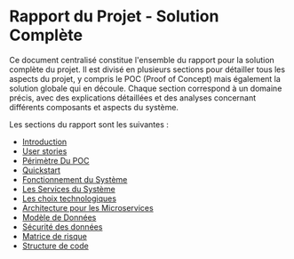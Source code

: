 # Rapport du Projet - Solution Complète

Ce document centralisé constitue l'ensemble du rapport pour la solution complète du projet. Il est divisé en plusieurs
sections pour détailler tous les aspects du projet, y compris le POC (Proof of Concept) mais également la solution
globale qui en découle. Chaque section correspond à un domaine précis, avec des explications détaillées et des analyses
concernant différents composants et aspects du système.

Les sections du rapport sont les suivantes :

- [Introduction](Documentation/sous-section/intro.md)
- [User stories](Documentation/sous-section/usecases.md)
- [Périmètre Du POC](Documentation/sous-section/perimetre.md)
- [Quickstart](Documentation/sous-section/quickstart.md)
- [Fonctionnement du Système](Documentation/sous-section/fonctionnement.md)
- [Les Services du Système](Documentation/sous-section/services.md)
- [Les choix technologiques](Documentation/sous-section/techno.md)
- [Architecture pour les Microservices](Documentation/sous-section/architectureMS.md)
- [Modèle de Données](Documentation/sous-section/dataModel.md)
- [Sécurité des données](Documentation/sous-section/securite.md)
- [Matrice de risque](Documentation/sous-section/matriceRisque.md)
- [Structure de code](Documentation/sous-section/structureCode.md)
